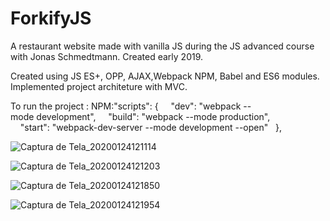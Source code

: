 ﻿# ForkifyJS

A restaurant website made with vanilla JS during the JS advanced course with Jonas Schmedtmann. Created early 2019. 

Created using JS ES+, OPP, AJAX,Webpack NPM, Babel and ES6 modules. Implemented project architeture with MVC.

To run the project :
NPM:"scripts": {
    "dev": "webpack --mode development",
    "build": "webpack --mode production",
    "start": "webpack-dev-server --mode development --open"
  },
  

![Captura de Tela_20200124121114](https://user-images.githubusercontent.com/44758312/73081458-6ba9ba00-3ea6-11ea-9db5-d48a976aa1bb.png)

![Captura de Tela_20200124121203](https://user-images.githubusercontent.com/44758312/73081459-6ba9ba00-3ea6-11ea-86ce-104fc2874eb4.png)

![Captura de Tela_20200124121850](https://user-images.githubusercontent.com/44758312/73081460-6ba9ba00-3ea6-11ea-8925-ca261e659543.png)

![Captura de Tela_20200124121954](https://user-images.githubusercontent.com/44758312/73081461-6ba9ba00-3ea6-11ea-9797-0d2970acf1d9.png)
